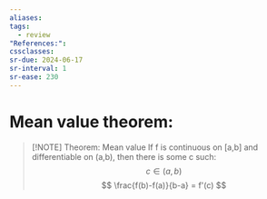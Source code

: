 ```yaml
---
aliases: 
tags:
  - review
"References:": 
cssclasses:
sr-due: 2024-06-17
sr-interval: 1
sr-ease: 230
---
```

# Mean value theorem: 

> [!NOTE] Theorem: Mean value 
> If f is continuous on [a,b] and differentiable on (a,b), then there is some c such: 
> $$
> c \in (a,b)
> $$
> $$
> \frac{f(b)-f(a)}{b-a} = f'(c)
> $$
> 


